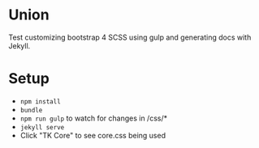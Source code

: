 # Union
Test customizing bootstrap 4 SCSS using gulp and generating docs with Jekyll.

# Setup
- `npm install`
- `bundle`
- `npm run gulp` to watch for changes in /css/*
- `jekyll serve`
- Click "TK Core" to see core.css being used
